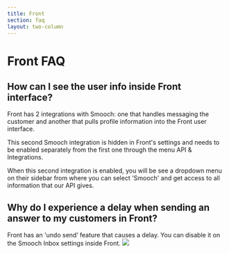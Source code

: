 ```yaml
---
title: Front
section: faq
layout: two-column
---
```


# Front FAQ

## How can I see the user info inside Front interface?
Front has 2 integrations with Smooch: one that handles messaging the customer and another that pulls profile information into the Front user interface.

This second Smooch integration is hidden in Front's settings and needs to be enabled separately from the first one through the menu API & Integrations.

When this second integration is enabled, you will be see a dropdown menu on their sidebar from where you can select 'Smooch' and get access to all information that our API gives.

## Why do I experience a delay when sending an answer to my customers in Front?

Front has an 'undo send’ feature that causes a delay. You can disable it on the Smooch Inbox settings inside Front. ![](http://i.imgur.com/cMKn1BP.png)
